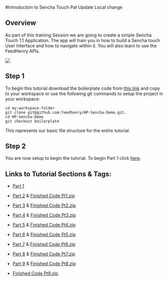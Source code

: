 #Introduction to Sencha Touch
Pat Update Local change
## Overview

As part of this training Session we are going to create a simple Sencha Touch 1.1 Application. The app will train you in how to build a Sencha touch User Interface and how to navigate within it. You will also learn to use the FeedHenry APIs.

![](https://github.com/feedhenry/HP-Sencha-Demo/raw/v1/docs/HomeView.png)

## Step 1 

To begin this tutorial download the boilerplate code from <a href="https://github.com/feedhenry/HP-Sencha-Demo/zipball/boilerplate">this link</a> and copy to your workspace or use the following git commands to setup the project in your workspace:

    cd my-workspace-folder
    git clone git@github.com:feedhenry/HP-Sencha-Demo.git.
    cd HP-Sencha-Demo
    git checkout boilerplate

This represents our basic file structure for the entire tutorial.

## Step 2

You are now setup to begin the tutorial. To begin Part 1 click <a href="https://github.com/feedhenry/HP-Sencha-Demo/tree/boilerplate">here</a>. 

## Links to Tutorial Sections & Tags:


* <a href="https://github.com/feedhenry/HP-Sencha-Demo/tree/boilerplate">Part 1</a>
* <a href="https://github.com/feedhenry/HP-Sencha-Demo/tree/v1">Part 2</a> & <a href="https://github.com/feedhenry/HP-Sencha-Demo/zipball/v1">Finished Code Pt1.zip</a>
* <a href="https://github.com/feedhenry/HP-Sencha-Demo/tree/v2">Part 3</a> & <a href="https://github.com/feedhenry/HP-Sencha-Demo/zipball/v2">Finished Code Pt2.zip</a>
* <a href="https://github.com/feedhenry/HP-Sencha-Demo/tree/v3">Part 4</a> & <a href="https://github.com/feedhenry/HP-Sencha-Demo/zipball/v3">Finished Code Pt3.zip</a>
* <a href="https://github.com/feedhenry/HP-Sencha-Demo/tree/v4">Part 5</a> & <a href="https://github.com/feedhenry/HP-Sencha-Demo/zipball/v4">Finished Code Pt4.zip</a>
* <a href="https://github.com/feedhenry/HP-Sencha-Demo/tree/v5">Part 6</a> & <a href="https://github.com/feedhenry/HP-Sencha-Demo/zipball/v5">Finished Code Pt5.zip</a>
* <a href="https://github.com/feedhenry/HP-Sencha-Demo/tree/v6">Part 7</a> & <a href="https://github.com/feedhenry/HP-Sencha-Demo/zipball/v6">Finished Code Pt6.zip</a>
* <a href="https://github.com/feedhenry/HP-Sencha-Demo/tree/v7">Part 8</a> & <a href="https://github.com/feedhenry/HP-Sencha-Demo/zipball/v7">Finished Code Pt7.zip</a>
* <a href="https://github.com/feedhenry/HP-Sencha-Demo/tree/v8">Part 9</a> & <a href="https://github.com/feedhenry/HP-Sencha-Demo/zipball/v8">Finished Code Pt8.zip</a>

* <a href="https://github.com/feedhenry/HP-Sencha-Demo/zipball/v9">Finished Code Pt9.zip</a> 


